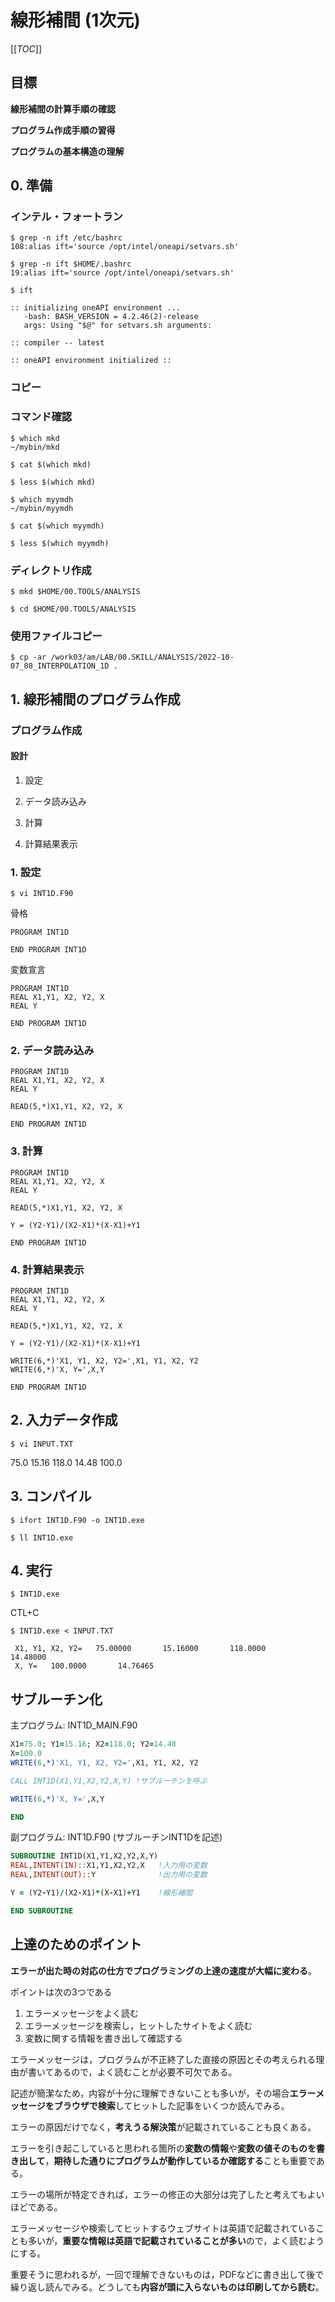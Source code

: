 # 線形補間 (1次元)

[[_TOC_]]

## 目標

**線形補間の計算手順の確認**

**プログラム作成手順の習得**

**プログラムの基本構造の理解**



## 0. 準備

### インテル・フォートラン

```
$ grep -n ift /etc/bashrc
108:alias ift='source /opt/intel/oneapi/setvars.sh'
```

```
$ grep -n ift $HOME/.bashrc
19:alias ift='source /opt/intel/oneapi/setvars.sh'
```

```
$ ift
 
:: initializing oneAPI environment ...
   -bash: BASH_VERSION = 4.2.46(2)-release
   args: Using "$@" for setvars.sh arguments: 

:: compiler -- latest

:: oneAPI environment initialized ::
```



### コピー

### コマンド確認

```
$ which mkd
~/mybin/mkd
```

```
$ cat $(which mkd)
```

```
$ less $(which mkd)
```

```
$ which myymdh
~/mybin/myymdh
```

```
$ cat $(which myymdh)
```

```
$ less $(which myymdh)
```

### ディレクトリ作成

```
$ mkd $HOME/00.TOOLS/ANALYSIS
```

```
$ cd $HOME/00.TOOLS/ANALYSIS
```

### 使用ファイルコピー

```
$ cp -ar /work03/am/LAB/00.SKILL/ANALYSIS/2022-10-07_08_INTERPOLATION_1D .
```



## 1. 線形補間のプログラム作成

### プログラム作成

#### 設計

1. 設定

2. データ読み込み

3. 計算

4. 計算結果表示



### 1. 設定

```
$ vi INT1D.F90
```

骨格

```
PROGRAM INT1D

END PROGRAM INT1D
```

変数宣言

```
PROGRAM INT1D
REAL X1,Y1, X2, Y2, X
REAL Y

END PROGRAM INT1D
```



### 2. データ読み込み

```
PROGRAM INT1D
REAL X1,Y1, X2, Y2, X
REAL Y

READ(5,*)X1,Y1, X2, Y2, X

END PROGRAM INT1D
```



### 3. 計算

```
PROGRAM INT1D
REAL X1,Y1, X2, Y2, X
REAL Y

READ(5,*)X1,Y1, X2, Y2, X

Y = (Y2-Y1)/(X2-X1)*(X-X1)+Y1

END PROGRAM INT1D
```



### 4. 計算結果表示

```
PROGRAM INT1D
REAL X1,Y1, X2, Y2, X
REAL Y

READ(5,*)X1,Y1, X2, Y2, X

Y = (Y2-Y1)/(X2-X1)*(X-X1)+Y1

WRITE(6,*)'X1, Y1, X2, Y2=',X1, Y1, X2, Y2
WRITE(6,*)'X, Y=',X,Y

END PROGRAM INT1D
```



## 2. 入力データ作成

```
$ vi INPUT.TXT 
```

75.0 15.16 118.0 14.48  100.0



## 3. コンパイル

```
$ ifort INT1D.F90 -o INT1D.exe

$ ll INT1D.exe
```

 

## 4. 実行

```
$ INT1D.exe
```

CTL+C

```
$ INT1D.exe < INPUT.TXT
```

```
 X1, Y1, X2, Y2=   75.00000       15.16000       118.0000       14.48000    
 X, Y=   100.0000       14.76465 
```



## サブルーチン化

主プログラム: INT1D_MAIN.F90

```fortran
X1=75.0; Y1=15.16; X2=118.0; Y2=14.48
X=100.0 
WRITE(6,*)'X1, Y1, X2, Y2=',X1, Y1, X2, Y2

CALL INT1D(X1,Y1,X2,Y2,X,Y) !サブルーチンを呼ぶ

WRITE(6,*)'X, Y=',X,Y

END
```

副プログラム: INT1D.F90 (サブルーチンINT1Dを記述)

```fortran
SUBROUTINE INT1D(X1,Y1,X2,Y2,X,Y)
REAL,INTENT(IN)::X1,Y1,X2,Y2,X   !入力用の変数
REAL,INTENT(OUT)::Y              !出力用の変数

Y = (Y2-Y1)/(X2-X1)*(X-X1)+Y1    !線形補間

END SUBROUTINE
```



## 上達のためのポイント

**エラーが出た時の対応の仕方でプログラミングの上達の速度が大幅に変わる**。

ポイントは次の3つである

1. エラーメッセージをよく読む
2. エラーメッセージを検索し，ヒットしたサイトをよく読む
3. 変数に関する情報を書き出して確認する

エラーメッセージは，プログラムが不正終了した直接の原因とその考えられる理由が書いてあるので，よく読むことが必要不可欠である。

記述が簡潔なため，内容が十分に理解できないことも多いが，その場合**エラーメッセージをブラウザで検索**してヒットした記事をいくつか読んでみる。

エラーの原因だけでなく，**考えうる解決策**が記載されていることも良くある。

エラーを引き起こしていると思われる箇所の**変数の情報**や**変数の値そのものを書き出して**，**期待した通りにプログラムが動作しているか確認する**ことも重要である。

エラーの場所が特定できれば，エラーの修正の大部分は完了したと考えてもよいほどである。

エラーメッセージや検索してヒットするウェブサイトは英語で記載されていることも多いが，**重要な情報は英語で記載されていることが多い**ので，よく読むようにする。

重要そうに思われるが，一回で理解できないものは，PDFなどに書き出して後で繰り返し読んでみる。どうしても**内容が頭に入らないものは印刷してから読む**。
